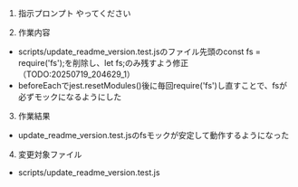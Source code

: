 1. 指示プロンプト
やってください

2. 作業内容
- scripts/update_readme_version.test.jsのファイル先頭のconst fs = require('fs');を削除し、let fs;のみ残すよう修正（TODO:20250719_204629_1）
- beforeEachでjest.resetModules()後に毎回require('fs')し直すことで、fsが必ずモックになるようにした

3. 作業結果
- update_readme_version.test.jsのfsモックが安定して動作するようになった

4. 変更対象ファイル
- scripts/update_readme_version.test.js
